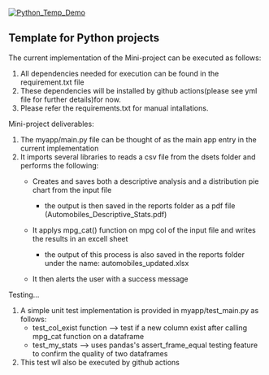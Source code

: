 [![Python_Temp_Demo](https://github.com/nogibjj/oo46_Python_Temp/actions/workflows/actions.yml/badge.svg)][def]

## Template for Python projects

The current implementation of the Mini-project can be executed as follows:

1. All dependencies needed for execution can be found in the requirement.txt file
2. These dependencies will be installed  by github actions(please see yml file for further details)for now.
3. Please refer the requirements.txt for manual intallations. 

Mini-project deliverables:
1. The myapp/main.py file can be thought of as the main app entry in the current implementation
2. It imports several libraries to reads a csv file from the dsets folder and performs the following:
    - Creates and saves both a descriptive analysis and a distribution pie chart from the input file
        - the output is then saved in the reports folder as a pdf file (Automobiles_Descriptive_Stats.pdf)
    - It applys mpg_cat() function on mpg col of the input file and writes the results in an excell sheet
        - the output of this process is also saved in the reports folder under the name: automobiles_updated.xlsx
   
    - It then alerts the user with a success message

Testing...
1. A simple unit test implementation is provided in myapp/test_main.py as follows:
    - test_col_exist function --> test if a new column exist after calling mpg_cat function on a dataframe
    - test_my_stats --> uses pandas's assert_frame_equal testing feature to confirm the quality of two dataframes
2. This test wll also be executed by github actions


[def]: https://github.com/nogibjj/oo46_Python_Temp/actions/workflows/actions.yml

